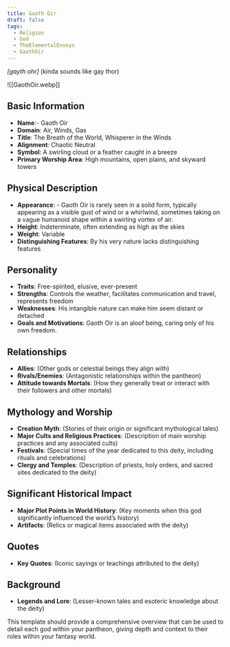 ```yaml
---
title: Gaoth Oir
draft: false
tags:
  - Religion
  - God
  - TheElementalEnvoys
  - GaothOir
---
```

*[gayth ohr]* (kinda sounds like gay thor)

![[GaothOir.webp]]
## Basic Information

- **Name**:- Gaoth Oir
- **Domain**: Air, Winds, Gas
- **Title**: The Breath of the World, Whisperer in the Winds
- **Alignment**: Chaotic Neutral
- **Symbol**: A swirling cloud or a feather caught in a breeze
- **Primary Worship Area**: High mountains, open plains, and skyward towers

## Physical Description

- **Appearance**: - Gaoth Oir is rarely seen in a solid form, typically appearing as a visible gust of wind or a whirlwind, sometimes taking on a vague humanoid shape within a swirling vortex of air.
- **Height**: Indeterminate, often extending as high as the skies
- **Weight**: Variable
- **Distinguishing Features**: By his very nature lacks distinguishing features
## Personality

- **Traits**: Free-spirited, elusive, ever-present
- **Strengths**: Controls the weather, facilitates communication and travel, represents freedom
- **Weaknesses**: His intangible nature can make him seem distant or detached
- **Goals and Motivations**: Gaoth Oir is an aloof being, caring only of his own freedom.

## Relationships

- **Allies**: (Other gods or celestial beings they align with)
- **Rivals/Enemies**: (Antagonistic relationships within the pantheon)
- **Attitude towards Mortals**: (How they generally treat or interact with their followers and other mortals)

## Mythology and Worship

- **Creation Myth**: (Stories of their origin or significant mythological tales)
- **Major Cults and Religious Practices**: (Description of main worship practices and any associated cults)
- **Festivals**: (Special times of the year dedicated to this deity, including rituals and celebrations)
- **Clergy and Temples**: (Description of priests, holy orders, and sacred sites dedicated to the deity)

## Significant Historical Impact

- **Major Plot Points in World History**: (Key moments when this god significantly influenced the world’s history)
- **Artifacts**: (Relics or magical items associated with the deity)

## Quotes

- **Key Quotes**: (Iconic sayings or teachings attributed to the deity)

## Background

- **Legends and Lore**: (Lesser-known tales and esoteric knowledge about the deity)

This template should provide a comprehensive overview that can be used to detail each god within your pantheon, giving depth and context to their roles within your fantasy world.